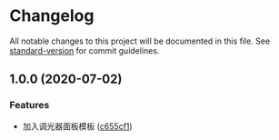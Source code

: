 # Changelog

All notable changes to this project will be documented in this file. See [standard-version](https://github.com/conventional-changelog/standard-version) for commit guidelines.

## 1.0.0 (2020-07-02)


### Features

* 加入调光器面板模板 ([c655cf1](https://github.com/TuyaInc/tuya-panel-kit-template/commit/c655cf167299ccd91970c12cb321d3568ff8025c))
